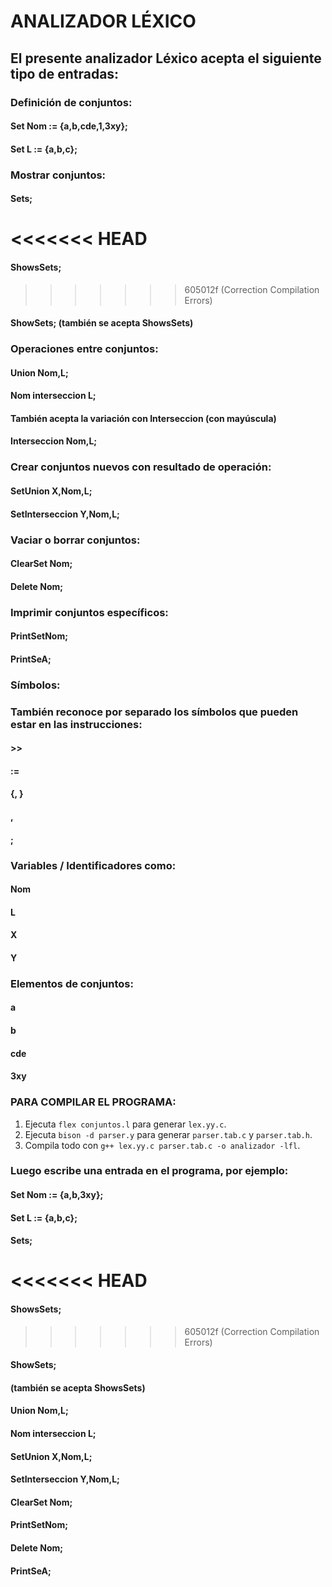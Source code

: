 # ANALIZADOR LÉXICO

## El presente analizador Léxico acepta el siguiente tipo de entradas: 

### Definición de conjuntos:
  #### Set Nom := {a,b,cde,1,3xy};
  #### Set L := {a,b,c};

### Mostrar conjuntos:
  #### Sets;
<<<<<<< HEAD
=======
  #### ShowsSets;
>>>>>>> 605012f (Correction Compilation Errors)
  #### ShowSets; (también se acepta ShowsSets)

### Operaciones entre conjuntos:
  #### Union Nom,L;
  #### Nom interseccion L;
  #### También acepta la variación con Interseccion (con mayúscula)
  #### Interseccion Nom,L;

### Crear conjuntos nuevos con resultado de operación:
  #### SetUnion X,Nom,L;
  #### SetInterseccion Y,Nom,L;
  
### Vaciar o borrar conjuntos:
  #### ClearSet Nom;
  #### Delete Nom;
### Imprimir conjuntos específicos:
  #### PrintSetNom;
  #### PrintSeA;

### Símbolos:
  ### También reconoce por separado los símbolos que pueden estar en las instrucciones:
  #### >>
  #### :=
  #### {, }
  #### ,
  #### ;
  
### Variables / Identificadores como:
  #### Nom  
  #### L  
  #### X  
  #### Y
  
### Elementos de conjuntos:
  #### a  
  #### b  
  #### cde  
  #### 3xy  

### PARA COMPILAR EL PROGRAMA:
1. Ejecuta `flex conjuntos.l` para generar `lex.yy.c`.
2. Ejecuta `bison -d parser.y` para generar `parser.tab.c` y `parser.tab.h`.
3. Compila todo con `g++ lex.yy.c parser.tab.c -o analizador -lfl`.

### Luego escribe una entrada en el programa, por ejemplo: 

#### Set Nom := {a,b,3xy};
#### Set L := {a,b,c};
#### Sets;
<<<<<<< HEAD
=======
#### ShowsSets;
>>>>>>> 605012f (Correction Compilation Errors)
#### ShowSets;
#### (también se acepta ShowsSets)
#### Union Nom,L;
#### Nom interseccion L;
#### SetUnion X,Nom,L;
#### SetInterseccion Y,Nom,L;
#### ClearSet Nom;
#### PrintSetNom;
#### Delete Nom;
#### PrintSeA;
